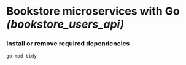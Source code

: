 # Bookstore microservices with Go _(bookstore_users_api)_

### Install or remove required dependencies
`go mod tidy`
